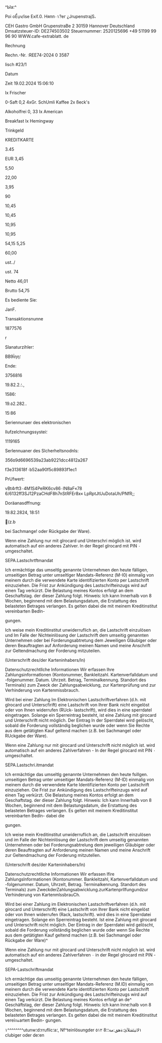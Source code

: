 ^Ыа؛^

Poi oỂụv/íse Exíť.0.
Няпп٠١?ег ¿JrupenstrajS،

CEH Gastro GmbH
GrupenstraBe 2
30159 Hannover
Deutschland
Dmsatzsteuer-ID: DE274503502
Steuernummer: 2520125696
+49 51199 99 96 90
WWW.cafe-extrablatt. de

Rechnung

Rechn.-Nr. :REE74-2024 0 3587

lisch
#23/1

Datum

Zeit
19.02.2024 15:06:10

Ix Frischer

0-Saft 0,2
4xGr. SchUmli
Kaffee
2x ßeck's

Alkoholfrei
0, 33
Ix American

Breakfast
Ix Hemingway

Trinkgeld

KREDITKARTE

3.45

EUR
3,45

5,50

22,00

3,95

90

10,45

10,45

10,95

10,95

54,15
5,25

60,00

ust../

ust.
74

Netto
46,01

Brutto
54,75

Es bediente Sie:

JanF.

Transaktionsnunne

1877576

r

Slanaturzihler؛

ΒΒ9ΐηη؛

Ende:

3756816

19.82.2.؛.,

15؛86

19.٥2.282..

15:86

Seriennunaer des elektronischen

Ilufzelchnungssystei؛

1119165

Serlennuaner des Slcherheltsnodnls:

356٥9d6696539a23ab9221dcc4812a267

f3e313618f٠b52aa90f5c89893f1ec1

PrUfwert؛

vBt4rft3٠4M1S4PeRK6cv86٠lN8aF«78
6/6132ff3SJ12PzaCHdF8h7nStRFEr8x«
LpRptJtUuDotaUh/PNfR;;

Doräanasdffnung:

19.82.2824, 18:51

(z.b

bei Sachmange! oder Rückgabe der Ware).

Wenn eine Zahlung nur mit glrocard und Unterschri
möglich ist. wird automatisch auf ein anderes Zahlver.
ln der Regel glrocard mit PIN ٠ umgeschaltet.

SEPA.Lastschrtftmandat

Ich ermächtige
das umseltlg genannte Unternehmen den heute fälligen,
umseitigen Betrag unter umseltlger Mandats-Referenz (Μ-Ι0)
einmalig von meinem durch die verwendete Karte
identifizierten Konto per Lastschrift einzuziehen. Die Frist zur
Ankündigung des
Lastschrifteinzugs wird auf einen Tag
verkürzt. Die Belastung meines Kontos erfolgt an dem
Geschaftstag. der dieser Zahlung folgt. Hinweis: Ich kann
Innerhalb von 8 Wochen, beginnend mit dem Belastungsdatum,
die Erstattung des belasteten Betrages verlangen. Es gelten
dabei die mit meinem Kreditinstitut vereinbarten Bedln-

gungen.

Ich weise mein Kreditinstitut unwiderruflich an,
die Lastschrift einzulösen und Im Falle der Nichteinlösung der
Lastschrift dem umseitig genannten Unternehmen oder bei
Forderungsabtretung dem Jeweiligen Gläubiger oder deren
Beauftragten auf Anforderung meinen Namen und meine
Anschrift zur Geltendmachung der Forderung mitzuteilen.

(Unterschrift des/der Karteninhabers/ln)

Datenschutzrechtllche Informationen
Wir erfassen Ihre Zahlungsinformatlonen (Kontonummer,
Bankleitzahl. Kartenverfalldatum und -folgenummer. Datum.
Uhrzeit. Betrag, Terminalkennung. Standort des Terminals)
zum Zweck der Zahlungsabwicklung, zur Kartenprüfung und zur
Verhinderung von Kartenmissbrauch.

Wird bei einer Zahlung Im Elektronischen Lastschriftverfahren
(d.h. mit glrocard und Unterscfirift) eine Lastschrift von Ihrer
Bank nicht eingelöst oder von Ihnen widerrufen (RUck-
lastschrlft), wird dies in eine sperrdatel eingetragen. Solange
ein Sperreintrag besteht, ist eine Zahlung mit girocard und
Unterschrift nicht möglich. Der Eintrag ln der Sperrdatei wird
gelöscht, sobald die Forderung vollständig beglichen wurde
oder wenn Sie Rechte aus dem getätigten Kauf geltend machen
(z.B. bei Sachmangel oder RUckgabe der Ware).

Wenn eine Zahlung nur mit girocard und Unterschrift nicht
möglich ist. wird automatisch auf ein anderes Zahlverfahren -
ln der Regel girocard mit PIN ٠ umgeschaltet.

SEPA.Lastschri.itmandat

Ich ermächtige
das umseltlg genannte Unternehmen den heute fsillgen.
umseitigen Betrag unter umseitiger Mandats-Referenz (M-ID)
einmalig von meinem durch die verwendete Karte
Identifizierten Konto per Lastschrift einzuziehen. Oie Frist zur
Ankündigung des Lastschrlfteinzugs wird auf einen Tag
verkürzt. Oie Belastung meines Kontos erfolgt an dem
Geschaftstag. der dieser Zahlung folgt. Hinweis: Ich kann
Innerhalb von 8 Wochen, beginnend mit dem Belastungsdatum,
die Erstattung des belasteten Betrages verlangen. Es gelten
mit meinem Kreditinstitut vereinbarten Bedln-
dabei die

gungen.

Ich weise mein Kreditinstitut unwiderruflich an,
die Lastschrift einzulösen und im Falle der Nichteinlösung der
Lastschrift dem umseitig genannten Unternehmen oder bei
Forderungsabtrelung dem jeweiligen Gläubiger oder deren
Beauftragten auf Anforderung meinen Namen und meine
Anschrift zur Geltendmachung der Forderung mitzutellen.

(Unterschrift des/der Karteninhabers/ln)

Datenschutzrechtllche Informationen
Wir erfassen Ifire Zahlungslnformationen (Kontonummer.
Bankleitzahl, Kartenverfalldatum und -folgenummer. Datum,
Uhrzelt, Betrag. Terminalkennung. Standort des Terminals)
zum ZweckderZahlungsabwicklung.zurKartenprllfungundzur
Verhinderung von KartenmlssbrauCh.

Wird bei einer Zahlung im Elektronischen Lastschriftverfahren
(d.h. mit girocard und Unterschrift) eine Lastschrift von Ihrer
Bank nicht eingelöst oder von Ihnen widerrufen (Rack,
lastschrift). wird dies in eine Sperrdatei eingetragen. Solange
ein Sperreintrag besteht. Ist eine Zahlung mit glrocard und
Unterschrift nicht möglich. Der Eintrag in der Sperrdatei wird
gelöscht, sobald die Forderung vollständig beglichen wurde
oder wenn Sie Rechte aus dem getätigten Kauf geltend machen
(z.B. bei Sachmangel oder Rückgabe der Ware)^

Wenn eine Zahlung nur mit glrocard und Unterschrift nicht
möglich ist. wird automatisch auf ein anderes Zahlverfahren ٠
in der Regel glrocard mit PIN - umgeschaltet.

SEPA-Lastschriftmandat

Ich ermächtige
das
umseitig genannte Unternehmen den heute fälligen,
umseitigen Betrag unter umseltlger Mandats-Referenz (M.ID)
einmalig von meinem durch die verwendete Karte
identifizierten Konto per Lastschrift einzuziehen. Die Frist zur
Ankündigung des Lastschrifteinzugs wird auf einen Tag
verkürzt. Die Belastung meines Kontos erfolgt
an de^
Geschäftstag,
der dieser Zahlung folgt. Hinweis: Ich kann
lnne؛halb von 8 Wochen, beginnend mit dem Belastungsdatum,
die Erstattung des belasteten Betrages verlangen. Es gelten
dabei die mit meinem Kreditinstitut vereỉกةarteπ Bedin-
gungen.

١^^^^^^^^utunw؛d؛rruflic؛a؛,
Nf^teinlösungder
١لاثيئقتلآئ:ةهق:مة؛؛8
٥١٢
clubiger oder de؛en

